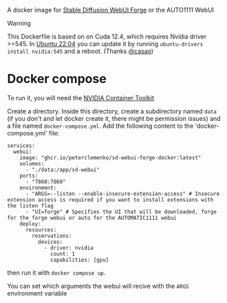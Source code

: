A docker image for [Stable Diffusion WebUI Forge](https://github.com/lllyasviel/stable-diffusion-webui-forge) or the AUTO1111 WebUI

> [!WARNING]
> This Dockerfile is based on on Cuda 12.4, which requires Nvidia driver >=545.
> In [Ubuntu 22.04](https://github.com/Yummiii/sd-webui-forge-docker/issues/1#issuecomment-2066840527) you can update it by running `ubuntu-drivers install nvidia:545` and a reboot. (Thanks [@casao](https://github.com/Casao))

# Docker compose
To run it, you will need the [NVIDIA Container Toolkit](https://docs.nvidia.com/datacenter/cloud-native/container-toolkit/latest/install-guide.html)

Create a directory. Inside this directory, create a subdirectory named `data` (if you don't and let docker create it, there might be permission issues) and a file named `docker-compose.yml`. Add the following content to the 'docker-compose.yml' file:

```YML
services:
  webui:
    image: "ghcr.io/peterclemenko/sd-webui-forge-docker:latest"
    volumes:
      - "./data:/app/sd-webui"
    ports:
      - "7860:7860"
    environment:
      - "ARGS=--listen --enable-insecure-extension-access" # Insecure extension access is required if you want to install extensions with the listen flag
      - "UI=forge" # Specifies the UI that will be downloaded, forge for the forge webui or auto for the AUTOMATIC1111 webui
    deploy:
      resources:
        reservations:
          devices:
            - driver: nvidia
              count: 1
              capabilities: [gpu]
```
then run it with `docker compose up`.

You can set which arguments the webui will recive with the `ARGS` environment variable
